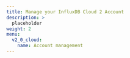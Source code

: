 ```yaml
---
title: Manage your InfluxDB Cloud 2 Account
description: >
  placeholder
weight: 2
menu:
  v2_0_cloud:
    name: Account management
--- 
```

